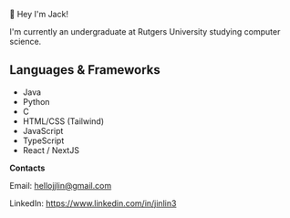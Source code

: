 👋 Hey I'm Jack!  

I'm currently an undergraduate at Rutgers University studying computer science.

## Languages & Frameworks
* Java
* Python
* C
* HTML/CSS (Tailwind)
* JavaScript
* TypeScript
* React / NextJS

**Contacts**

Email: hellojjlin@gmail.com

LinkedIn: https://www.linkedin.com/in/jinlin3
